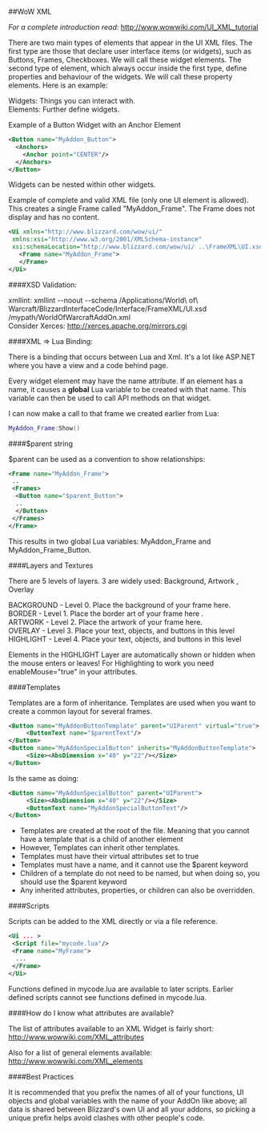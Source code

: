 ##WoW XML

*For a complete introduction read*:  http://www.wowwiki.com/UI_XML_tutorial

There are two main types of elements that appear in the UI XML files. The first type are those that declare user interface items (or widgets), such as Buttons, Frames, Checkboxes. We will call these widget elements. The second type of element, which always occur inside the first type, define properties and behaviour of the widgets. We will call these property elements. Here is an example:

Widgets:   Things you can interact with. <br />
Elements:  Further define widgets.

Example of a Button Widget with an Anchor Element
```xml
<Button name="MyAddon_Button">
  <Anchors>
    <Anchor point="CENTER"/>
  </Anchors>
</Button>
```

Widgets can be nested within other widgets.  

Example of complete and valid XML file (only one UI element is allowed).  This creates a single Frame called "MyAddon_Frame". The Frame does not display and has no content.

```xml
<Ui xmlns="http://www.blizzard.com/wow/ui/"
 xmlns:xsi="http://www.w3.org/2001/XMLSchema-instance"
 xsi:schemaLocation="http://www.blizzard.com/wow/ui/ ..\FrameXML\UI.xsd">
   <Frame name="MyAddon_Frame">
   </Frame>
</Ui>
```

####XSD Validation:  

xmllint:  xmllint --noout --schema /Applications/World\ of\ Warcraft/BlizzardInterfaceCode/Interface/FrameXML/UI.xsd /mypath/WorldOfWarcraftAddOn.xml <br />
Consider Xerces: http://xerces.apache.org/mirrors.cgi

####XML => Lua Binding:

There is a binding that occurs between Lua and Xml.  It's a lot like ASP.NET where you have a view and a code behind page.

Every widget element may have the name attribute. If an element has a name, it causes a **global** Lua variable to be created with that name. This variable can then be used to call API methods on that widget.

I can now make a call to that frame we created earlier from Lua:  

```lua
MyAddon_Frame:Show()
```

####$parent string

$parent can be used as a convention to show relationships:

```xml
<Frame name="MyAddon_Frame">
 ..
 <Frames>
  <Button name="$parent_Button">
  ..
  </Button>
 </Frames>
</Frame>
```

This results in two global Lua variables: MyAddon_Frame and MyAddon_Frame_Button.


####Layers and Textures

There are 5 levels of layers.  3 are widely used:  Background, Artwork , Overlay

BACKGROUND - Level 0. Place the background of your frame here.<br />
BORDER - Level 1. Place the border art of your frame here .<br />
ARTWORK - Level 2. Place the artwork of your frame here.<br />
OVERLAY - Level 3. Place your text, objects, and buttons in this level<br />
HIGHLIGHT - Level 4. Place your text, objects, and buttons in this level<br />

Elements in the HIGHLIGHT Layer are automatically shown or hidden when the mouse enters or leaves!
For Highlighting to work you need enableMouse="true" in your <Frame> attributes.

####Templates

Templates are a form of inheritance. Templates are used when you want to create a common layout for several frames.

```xml
<Button name="MyAddonButtonTemplate" parent="UIParent" virtual="true">
     <ButtonText name="$parentText"/>
</Button>
<Button name="MyAddonSpecialButton" inherits="MyAddonButtonTemplate">
     <Size><AbsDimension x="40" y="22"/></Size>
</Button>
```
Is the same as doing:

```xml
<Button name="MyAddonSpecialButton" parent="UIParent">
     <Size><AbsDimension x="40" y="22"/></Size>
     <ButtonText name="MyAddonSpecialButtonText"/>
</Button>
```

* Templates are created at the root of the file. Meaning that you cannot have a template that is a child of another element
* However, Templates can inherit other templates. 
* Templates must have their virtual attributes set to true
* Templates must have a name, and it cannot use the $parent keyword
* Children of a template do not need to be named, but when doing so, you should use the $parent keyword
* Any inherited attributes, properties, or children can also be overridden. 

####Scripts

Scripts can be added to the XML directly or via a file reference.

```xml
<Ui ... >
 <Script file="mycode.lua"/>
 <Frame name="MyFrame">
  ...
 </Frame>
</Ui>
```

Functions defined in mycode.lua are available to later scripts.  Earlier defined scripts cannot see functions defined in mycode.lua.

####How do I know what attributes are available?

The list of attributes available to an XML Widget is fairly short:  http://www.wowwiki.com/XML_attributes

Also for a list of general elements available:  http://www.wowwiki.com/XML_elements


####Best Practices

It is recommended that you prefix the names of all of your functions, UI objects and global variables with the name of your AddOn like above; all data is shared between Blizzard's own UI and all your addons, so picking a unique prefix helps avoid clashes with other people's code.